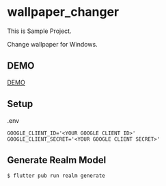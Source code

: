 # wallpaper_changer

This is Sample Project.

Change wallpaper for Windows.

## DEMO

[DEMO](https://gyazo.com/3eba8cd1e27cd520059fb07f88eed8a4)

## Setup

.env

```dotenv
GOOGLE_CLIENT_ID='<YOUR GOOGLE CLIENT ID>'
GOOGLE_CLIENT_SECRET='<YOUR GOOGLE CLIENT SECRET>'
```

## Generate Realm Model

```shell
$ flutter pub run realm generate
```